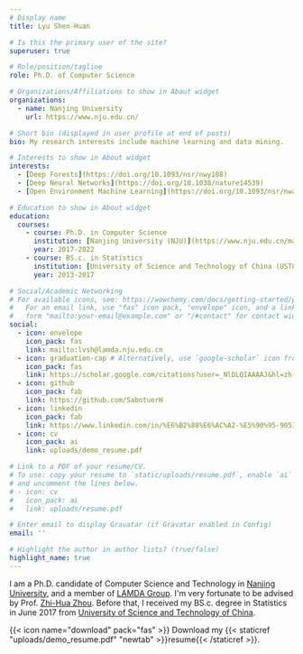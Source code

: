 ```yaml
---
# Display name
title: Lyu Shen-Huan 

# Is this the primary user of the site?
superuser: true

# Role/position/tagline
role: Ph.D. of Computer Science

# Organizations/Affiliations to show in About widget
organizations:
  - name: Nanjing University
    url: https://www.nju.edu.cn/

# Short bio (displayed in user profile at end of posts)
bio: My research interests include machine learning and data mining.

# Interests to show in About widget
interests:
  - [Deep Forests](https://doi.org/10.1093/nsr/nwy108)
  - [Deep Neural Networks](https://doi.org/10.1038/nature14539)
  - [Open Environment Machine Learning](https://doi.org/10.1093/nsr/nwac123)

# Education to show in About widget
education:
  courses:
    - course: Ph.D. in Computer Science
      institution: [Nanjing University (NJU)](https://www.nju.edu.cn/main.htm)
      year: 2017-2022
    - course: BS.c. in Statistics
      institution: [University of Science and Technology of China (USTC)](https://www.ustc.edu.cn/)
      year: 2013-2017

# Social/Academic Networking
# For available icons, see: https://wowchemy.com/docs/getting-started/page-builder/#icons
#   For an email link, use "fas" icon pack, "envelope" icon, and a link in the
#   form "mailto:your-email@example.com" or "/#contact" for contact widget.
social:
  - icon: envelope
    icon_pack: fas
    link: mailto:lvsh@lamda.nju.edu.cn
  - icon: graduation-cap # Alternatively, use `google-scholar` icon from `ai` icon pack
    icon_pack: fas
    link: https://scholar.google.com/citations?user=_NlDLQIAAAAJ&hl=zh-CN
  - icon: github
    icon_pack: fab
    link: https://github.com/SabotuerH
  - icon: linkedin
    icon_pack: fab
    link: https://www.linkedin.com/in/%E6%B2%88%E6%AC%A2-%E5%90%95-90519419a/
  - icon: cv
    icon_pack: ai
    link: uploads/demo_resume.pdf

# Link to a PDF of your resume/CV.
# To use: copy your resume to `static/uploads/resume.pdf`, enable `ai` icons in `params.toml`,
# and uncomment the lines below.
# - icon: cv
#   icon_pack: ai
#   link: uploads/resume.pdf

# Enter email to display Gravatar (if Gravatar enabled in Config)
email: ''

# Highlight the author in author lists? (true/false)
highlight_name: true
---
```


I am a Ph.D. candidate of Computer Science and Technology in [Nanjing University](https://www.nju.edu.cn/main.htm), and a member of [LAMDA Group](http://www.lamda.nju.edu.cn/CH.MainPage.ashx). I'm very fortunate to be advised by Prof. [Zhi-Hua Zhou](https://cs.nju.edu.cn/zhouzh/index.htm). Before that, I received my BS.c. degree in Statistics in June 2017 from [University of Science and Technology of China](https://www.ustc.edu.cn/).

{{< icon name="download" pack="fas" >}} Download my {{< staticref "uploads/demo_resume.pdf" "newtab" >}}resume{{< /staticref >}}.

